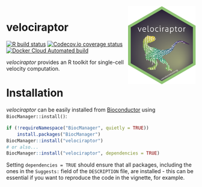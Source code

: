 <img src="man/figures/logo.png" align="right" alt="logo.png" width="180" />

# velociraptor

<!-- badges: start -->
[![R build status](https://github.com/kevinrue/velociraptor/workflows/build_check_deploy/badge.svg)](https://github.com/kevinrue/velociraptor/actions)
[![Codecov.io coverage status](https://codecov.io/github/kevinrue/velociraptor/coverage.svg?branch=master)](https://codecov.io/github/kevinrue/velociraptor)
[![Docker Cloud Automated build](https://img.shields.io/docker/cloud/automated/kevinrue/velociraptor)](https://hub.docker.com/r/kevinrue/velociraptor)
<!-- badges: end -->

_velociraptor_ provides an R toolkit for single-cell velocity computation.

# Installation

_velociraptor_ can be easily installed from [Bioconductor](https://bioconductor.org/packages/velociraptor/) using `BiocManager::install()`:

```r
if (!requireNamespace("BiocManager", quietly = TRUE))
    install.packages("BiocManager")
BiocManager::install("velociraptor")
# or also...
BiocManager::install("velociraptor", dependencies = TRUE)
```

Setting `dependencies = TRUE` should ensure that all packages, including the ones in the `Suggests:` field of the `DESCRIPTION` file, are installed - this can be essential if you want to reproduce the code in the vignette, for example.
